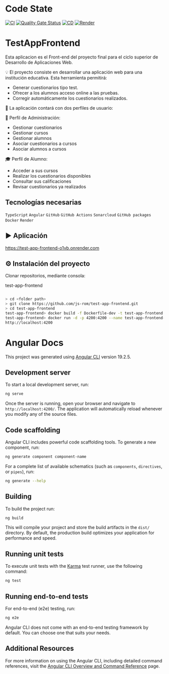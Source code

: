 # Code State

[![CI](https://github.com/js-rom/test-app-frontend/actions/workflows/ci.yml/badge.svg)](https://github.com/js-rom/test-app-frontend/actions/workflows/ci.yml)
[![Quality Gate Status](https://sonarcloud.io/api/project_badges/measure?project=js-rom_test-app-frontend&metric=alert_status)](https://sonarcloud.io/summary/new_code?id=js-rom_test-app-frontend)
[![CD](https://github.com/js-rom/test-app-frontend/actions/workflows/cd-docker-render.yml/badge.svg)](https://github.com/js-rom/test-app-frontend/actions/workflows/cd-docker-render.yml)
[![Render](https://img.shields.io/website?url=https%3A%2F%2Ftest-app-frontend-o1vb.onrender.com)](https://test-app-frontend-o1vb.onrender.com)

# TestAppFrontend

Esta aplicacion es el Front-end del proyecto final para el ciclo superior de Desarrollo de Aplicaciones Web.

💡 El proyecto consiste en desarrollar una aplicación web para una institución educativa. Esta herramienta permitirá:

- Generar cuestionarios tipo test.
- Ofrecer a los alumnos acceso online a las pruebas.
- Corregir automáticamente los cuestionarios realizados.

🔐 La aplicación contará con dos perfiles de usuario:

📘 Perfil de Administración:
- Gestionar cuestionarios
- Gestionar cursos
- Gestionar alumnos
- Asociar cuestionarios a cursos
- Asociar alumnos a cursos

🎓 Perfil de Alumno:
- Acceder a sus cursos
- Realizar los cuestionarios disponibles
- Consultar sus calificaciones
- Revisar cuestionarios ya realizados

## Tecnologías necesarias
`TypeScript` `Angular` `GitHub` `GitHub Actions` `Sonarcloud` `GitHub packages` `Docker` `Render`

##  ▶️ Aplicación
https://test-app-frontend-o1vb.onrender.com

##  ⚙️ Instalación del proyecto
Clonar repositorios, mediante consola:

test-app-frontend

```sh

> cd <folder path>
> git clone https://github.com/js-rom/test-app-frontend.git
> cd test-app-frontend
test-app-frontend> docker build -f Dockerfile-dev -t test-app-frontend .
test-app-frontend> docker run -d -p 4200:4200 --name test-app-frontend-app test-app-frontend
http://localhost:4200

```

# Angular Docs

This project was generated using [Angular CLI](https://github.com/angular/angular-cli) version 19.2.5.

## Development server

To start a local development server, run:

```bash
ng serve
```

Once the server is running, open your browser and navigate to `http://localhost:4200/`. The application will automatically reload whenever you modify any of the source files.

## Code scaffolding

Angular CLI includes powerful code scaffolding tools. To generate a new component, run:

```bash
ng generate component component-name
```

For a complete list of available schematics (such as `components`, `directives`, or `pipes`), run:

```bash
ng generate --help
```

## Building

To build the project run:

```bash
ng build
```

This will compile your project and store the build artifacts in the `dist/` directory. By default, the production build optimizes your application for performance and speed.

## Running unit tests

To execute unit tests with the [Karma](https://karma-runner.github.io) test runner, use the following command:

```bash
ng test
```

## Running end-to-end tests

For end-to-end (e2e) testing, run:

```bash
ng e2e
```

Angular CLI does not come with an end-to-end testing framework by default. You can choose one that suits your needs.

## Additional Resources

For more information on using the Angular CLI, including detailed command references, visit the [Angular CLI Overview and Command Reference](https://angular.dev/tools/cli) page.
